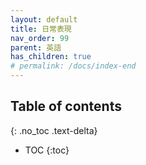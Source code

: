 ```yaml
---
layout: default
title: 日常表現
nav_order: 99
parent: 英語
has_children: true
# permalink: /docs/index-end
---
```


## Table of contents
{: .no_toc .text-delta}

- TOC
{:toc}
